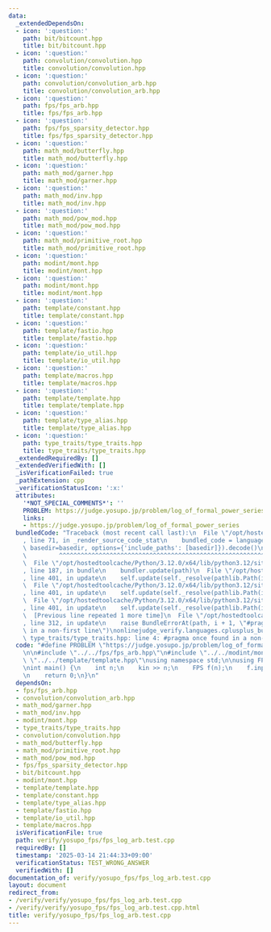 ```yaml
---
data:
  _extendedDependsOn:
  - icon: ':question:'
    path: bit/bitcount.hpp
    title: bit/bitcount.hpp
  - icon: ':question:'
    path: convolution/convolution.hpp
    title: convolution/convolution.hpp
  - icon: ':question:'
    path: convolution/convolution_arb.hpp
    title: convolution/convolution_arb.hpp
  - icon: ':question:'
    path: fps/fps_arb.hpp
    title: fps/fps_arb.hpp
  - icon: ':question:'
    path: fps/fps_sparsity_detector.hpp
    title: fps/fps_sparsity_detector.hpp
  - icon: ':question:'
    path: math_mod/butterfly.hpp
    title: math_mod/butterfly.hpp
  - icon: ':question:'
    path: math_mod/garner.hpp
    title: math_mod/garner.hpp
  - icon: ':question:'
    path: math_mod/inv.hpp
    title: math_mod/inv.hpp
  - icon: ':question:'
    path: math_mod/pow_mod.hpp
    title: math_mod/pow_mod.hpp
  - icon: ':question:'
    path: math_mod/primitive_root.hpp
    title: math_mod/primitive_root.hpp
  - icon: ':question:'
    path: modint/mont.hpp
    title: modint/mont.hpp
  - icon: ':question:'
    path: modint/mont.hpp
    title: modint/mont.hpp
  - icon: ':question:'
    path: template/constant.hpp
    title: template/constant.hpp
  - icon: ':question:'
    path: template/fastio.hpp
    title: template/fastio.hpp
  - icon: ':question:'
    path: template/io_util.hpp
    title: template/io_util.hpp
  - icon: ':question:'
    path: template/macros.hpp
    title: template/macros.hpp
  - icon: ':question:'
    path: template/template.hpp
    title: template/template.hpp
  - icon: ':question:'
    path: template/type_alias.hpp
    title: template/type_alias.hpp
  - icon: ':question:'
    path: type_traits/type_traits.hpp
    title: type_traits/type_traits.hpp
  _extendedRequiredBy: []
  _extendedVerifiedWith: []
  _isVerificationFailed: true
  _pathExtension: cpp
  _verificationStatusIcon: ':x:'
  attributes:
    '*NOT_SPECIAL_COMMENTS*': ''
    PROBLEM: https://judge.yosupo.jp/problem/log_of_formal_power_series
    links:
    - https://judge.yosupo.jp/problem/log_of_formal_power_series
  bundledCode: "Traceback (most recent call last):\n  File \"/opt/hostedtoolcache/Python/3.12.0/x64/lib/python3.12/site-packages/onlinejudge_verify/documentation/build.py\"\
    , line 71, in _render_source_code_stat\n    bundled_code = language.bundle(stat.path,\
    \ basedir=basedir, options={'include_paths': [basedir]}).decode()\n          \
    \         ^^^^^^^^^^^^^^^^^^^^^^^^^^^^^^^^^^^^^^^^^^^^^^^^^^^^^^^^^^^^^^^^^^^^^^^^^^^^^^^^^\n\
    \  File \"/opt/hostedtoolcache/Python/3.12.0/x64/lib/python3.12/site-packages/onlinejudge_verify/languages/cplusplus.py\"\
    , line 187, in bundle\n    bundler.update(path)\n  File \"/opt/hostedtoolcache/Python/3.12.0/x64/lib/python3.12/site-packages/onlinejudge_verify/languages/cplusplus_bundle.py\"\
    , line 401, in update\n    self.update(self._resolve(pathlib.Path(included), included_from=path))\n\
    \  File \"/opt/hostedtoolcache/Python/3.12.0/x64/lib/python3.12/site-packages/onlinejudge_verify/languages/cplusplus_bundle.py\"\
    , line 401, in update\n    self.update(self._resolve(pathlib.Path(included), included_from=path))\n\
    \  File \"/opt/hostedtoolcache/Python/3.12.0/x64/lib/python3.12/site-packages/onlinejudge_verify/languages/cplusplus_bundle.py\"\
    , line 401, in update\n    self.update(self._resolve(pathlib.Path(included), included_from=path))\n\
    \  [Previous line repeated 1 more time]\n  File \"/opt/hostedtoolcache/Python/3.12.0/x64/lib/python3.12/site-packages/onlinejudge_verify/languages/cplusplus_bundle.py\"\
    , line 312, in update\n    raise BundleErrorAt(path, i + 1, \"#pragma once found\
    \ in a non-first line\")\nonlinejudge_verify.languages.cplusplus_bundle.BundleErrorAt:\
    \ type_traits/type_traits.hpp: line 4: #pragma once found in a non-first line\n"
  code: "#define PROBLEM \"https://judge.yosupo.jp/problem/log_of_formal_power_series\"\
    \n\n#include \"../../fps/fps_arb.hpp\"\n#include \"../../modint/mont.hpp\"\n#include\
    \ \"../../template/template.hpp\"\nusing namespace std;\n\nusing FPS = kk2::FPSArb<kk2::mont998>;\n\
    \nint main() {\n    int n;\n    kin >> n;\n    FPS f(n);\n    f.input(kin).log().output(kout);\n\
    \n    return 0;\n}\n"
  dependsOn:
  - fps/fps_arb.hpp
  - convolution/convolution_arb.hpp
  - math_mod/garner.hpp
  - math_mod/inv.hpp
  - modint/mont.hpp
  - type_traits/type_traits.hpp
  - convolution/convolution.hpp
  - math_mod/butterfly.hpp
  - math_mod/primitive_root.hpp
  - math_mod/pow_mod.hpp
  - fps/fps_sparsity_detector.hpp
  - bit/bitcount.hpp
  - modint/mont.hpp
  - template/template.hpp
  - template/constant.hpp
  - template/type_alias.hpp
  - template/fastio.hpp
  - template/io_util.hpp
  - template/macros.hpp
  isVerificationFile: true
  path: verify/yosupo_fps/fps_log_arb.test.cpp
  requiredBy: []
  timestamp: '2025-03-14 21:44:33+09:00'
  verificationStatus: TEST_WRONG_ANSWER
  verifiedWith: []
documentation_of: verify/yosupo_fps/fps_log_arb.test.cpp
layout: document
redirect_from:
- /verify/verify/yosupo_fps/fps_log_arb.test.cpp
- /verify/verify/yosupo_fps/fps_log_arb.test.cpp.html
title: verify/yosupo_fps/fps_log_arb.test.cpp
---
```

